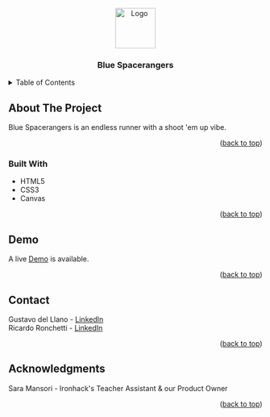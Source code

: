 <div id="top"></div>
<!-- PROJECT LOGO -->
<br />
<div align="center">
    <img src="https://i.imgur.com/oFkK9vl.png" alt="Logo" width="80" height="80">
  <h3 align="center">Blue Spacerangers</h3>
</div>



<!-- TABLE OF CONTENTS -->
<details>
  <summary>Table of Contents</summary>
  <ol>
    <li>
      <a href="#about-the-project">About The Project</a>
      <ul>
        <li><a href="#built-with">Built With</a></li>
      </ul>
    </li>
    <li><a href="#authors">Authors</a></li>
    <li><a href="#demo">Demo</a></li>
    <li><a href="#acknowledgments">Acknowledgments</a></li>
  </ol>
</details>



<!-- ABOUT THE PROJECT -->
## About The Project

Blue Spacerangers is an endless runner with a shoot 'em up vibe.

<p align="right">(<a href="#top">back to top</a>)</p>



### Built With

* HTML5
* CSS3
* Canvas

<p align="right">(<a href="#top">back to top</a>)</p>


<!-- DEMO -->
## Demo

A live [Demo](https://ricardoronchetti.github.io/bluespacerangers) is available.

<p align="right">(<a href="#top">back to top</a>)</p>



<!-- CONTACT -->
## Contact

Gustavo del Llano - [LinkedIn](https://linkedin.com/in/gustavo-del-llano-villarroel)<br />
Ricardo Ronchetti - [LinkedIn](https://linkedin.com/in/ricardoronchetti)

<p align="right">(<a href="#top">back to top</a>)</p>



<!-- ACKNOWLEDGMENTS -->
## Acknowledgments

Sara Mansori - Ironhack's Teacher Assistant & our Product Owner

<p align="right">(<a href="#top">back to top</a>)</p>
